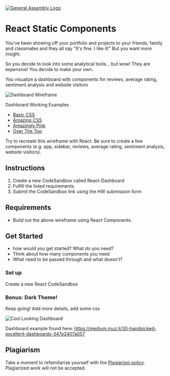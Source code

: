 [![General Assembly Logo](https://camo.githubusercontent.com/1a91b05b8f4d44b5bbfb83abac2b0996d8e26c92/687474703a2f2f692e696d6775722e636f6d2f6b6538555354712e706e67)](https://generalassemb.ly/education/web-development-immersive)

# React Static Components

You've been showing off your portfolio and projects to your friends, family and
classmates and they all say "It's fine. I like it!" But you want more insight.

So you decide to look into some analytical tools... but wow! They are expensive!
You decide to make your own.

You visualize a dashboard with components for reviews, average rating, sentiment
analysis and website visitors

![Dashboard Wireframe](https://i.imgur.com/5mCo2tV.png)

Dashboard Working Examples
 - [Basic CSS](https://sgd6m.csb.app/)
 - [Amazing CSS](https://e5x7h.codesandbox.io/)
 - [Amazingly Pink](https://02dez.csb.app/)
 - [Over The Top](https://o3o5k.csb.app/)

Try to recreate this wireframe with React. Be sure to create a few components
(e.g. app, sidebar, reviews, average rating, sentiment analysis, website
visitors).

## Instructions

<!--1. Fork and clone this repository.
1. Change into the new directory.-->
1. Create a new CodeSandbox called React-Dashboard
1. Fulfill the listed requirements.
1. Submit the CodeSandbox link using the HW submission form

## Requirements

- Build out the above wireframe using React Components. 

## Get Started

- how would you get started? What do you need?
- Think about how many components you need
- What need to be passed through and what doesn't?

### Set up

Create a new React CodeSandbox

### Bonus: Dark Theme!

Keep going! Add more details, add some css

![Cool Looking Dashboard](https://i.imgur.com/3kPnrAq.png)

Dashboard example found here:
https://medium.muz.li/30-handpicked-excellent-dashboards-347e2407a057

## Plagiarism

Take a moment to refamiliarize yourself with the
[Plagiarism policy](https://git.generalassemb.ly/DC-WDI/Administrative/blob/master/plagiarism.md).
Plagiarized work will not be accepted.
